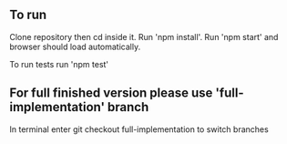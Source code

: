 
## To run

Clone repository then cd inside it. Run 'npm install'. Run 'npm start' and browser should load automatically.

To run tests run 'npm test'

## For full finished version please use 'full-implementation' branch

In terminal enter git checkout full-implementation to switch branches